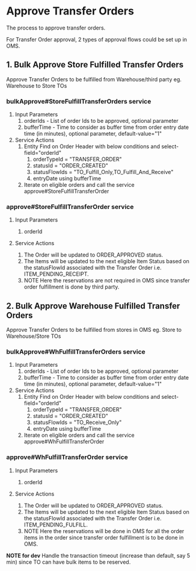 # Approve Transfer Orders

The process to approve transfer orders.

For Transfer Order approval, 2 types of approval flows could be set up in OMS.

## 1. Bulk Approve Store Fulfilled Transfer Orders
Approve Transfer Orders to be fulfilled from Warehouse/third party eg. Warehouse to Store TOs

### bulkApprove#StoreFulfillTransferOrders service
1. Input Parameters
   1. orderIds - List of order Ids to be approved, optional parameter
   2. bufferTime - Time to consider as buffer time from order entry date time (in minutes), optional parameter, default-value="1"
2. Service Actions
   1. Entity Find on Order Header with below conditions and select-field="orderId"
      1. orderTypeId = "TRANSFER_ORDER"
      2. statusId = "ORDER_CREATED"
      3. statusFlowIds = "TO_Fulfill_Only,TO_Fulfill_And_Receive"
      4. entryDate using bufferTime
   2. Iterate on eligible orders and call the service approve#StoreFulfillTransferOrder

### approve#StoreFulfillTransferOrder service
1. Input Parameters
   1. orderId

2. Service Actions
   1. The Order will be updated to ORDER_APPROVED status.
   2. The Items will be updated to the next eligible Item Status based on the statusFlowId associated with the Transfer Order i.e. ITEM_PENDING_RECEIPT.
   3. NOTE Here the reservations are not required in OMS since transfer order fulfillment is done by third party.

## 2. Bulk Approve Warehouse Fulfilled Transfer Orders
Approve Transfer Orders to be fulfilled from stores in OMS eg. Store to Warehouse/Store TOs
 
### bulkApprove#WhFulfillTransferOrders service
1. Input Parameters
   1. orderIds - List of order Ids to be approved, optional parameter
   2. bufferTime - Time to consider as buffer time from order entry date time (in minutes), optional parameter, default-value="1"
2. Service Actions
   1. Entity Find on Order Header with below conditions and select-field="orderId"
      1. orderTypeId = "TRANSFER_ORDER"
      2. statusId = "ORDER_CREATED"
      3. statusFlowIds = "TO_Receive_Only"
      4. entryDate using bufferTime
   2. Iterate on eligible orders and call the service approve#WhFulfillTransferOrder

### approve#WhFulfillTransferOrder service
1. Input Parameters
   1. orderId
   
2. Service Actions
   1. The Order will be updated to ORDER_APPROVED status.
   2. The Items will be updated to the next eligible Item Status based on the statusFlowId associated with the Transfer Order i.e. ITEM_PENDING_FULFILL.
   3. NOTE Here the reservations will be done in OMS for all the order items in the order since transfer order fulfillment is to be done in OMS.

**NOTE for dev** Handle the transaction timeout (increase than default, say 5 min) since TO can have bulk items to be reserved.

